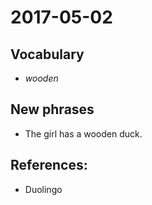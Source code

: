 # 2017-05-02

## Vocabulary

- *wooden*

## New phrases
- The girl has a wooden duck.


## References:
- Duolingo
